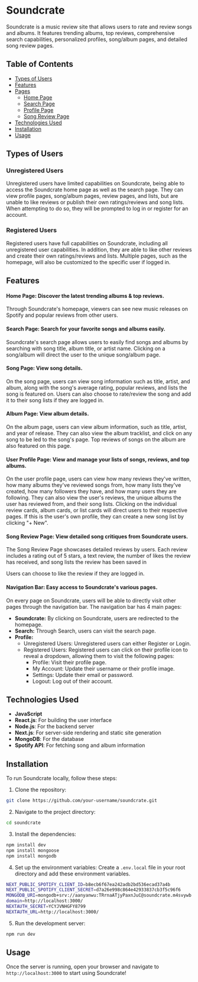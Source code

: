# Soundcrate

Soundcrate is a music review site that allows users to rate and review songs and albums. It features trending albums, top reviews, comprehensive search capabilities, personalized profiles, song/album pages, and detailed song review pages.

## Table of Contents

- [Types of Users](#types-of-users)
- [Features](#features)
- [Pages](#pages)
  - [Home Page](#home-page)
  - [Search Page](#search-page)
  - [Profile Page](#profile-page)
  - [Song Review Page](#song-review-page)
- [Technologies Used](#technologies-used)
- [Installation](#installation)
- [Usage](#usage)

## Types of Users

### Unregistered Users
Unregistered users have limited capabilities on Soundcrate, being able to access the Soundcrate home page as well as the search page. They can view profile pages, song/album pages, review pages, and lists, but are unable to like reviews or publish their own ratings/reviews and song lists. When attempting to do so, they will be prompted to log in or register for an account.

### Registered Users
Registered users have full capabilities on Soundcrate, including all unregistered user capabilities. In addition, they are able to like other reviews and create their own ratings/reviews and lists. Multiple pages, such as the homepage, will also be customized to the specific user if logged in.

## Features

#### Home Page: Discover the latest trending albums & top reviews.
Through Soundcrate's homepage, viewers can see new music releases on Spotify and popular reviews from other users.

#### Search Page: Search for your favorite songs and albums easily.
Soundcrate's search page allows users to easily find songs and albums by searching with song title, album title, or artist name. Clicking on a song/album will direct the user to the unique song/album page.

#### Song Page: View song details.
On the song page, users can view song information such as title, artist, and album, along with the song's average rating, popular reviews, and lists the song is featured on. Users can also choose to rate/review the song and add it to their song lists if they are logged in.

#### Album Page: View album details.
On the album page, users can view album information, such as title, artist, and year of release. They can also view the album tracklist, and click on any song to be led to the song's page. Top reviews of songs on the album are also featured on this page.

#### User Profile Page: View and manage your lists of songs, reviews, and top albums.
On the user profile page, users can view how many reviews they've written, how many albums they've reviewed songs from, how many lists they've created, how many followers they have, and how many users they are following. They can also view the user's reviews, the unique albums the user has reviewed from, and their song lists. Clicking on the individual review cards, album cards, or list cards will direct users to their respective pages.
If this is the user's own profile, they can create a new song list by clicking "+ New".

#### Song Review Page: View detailed song critiques from Soundcrate users.

The Song Review Page showcases detailed reviews by users. Each review includes a rating out of 5 stars, a text review, the number of likes the review has received, and song lists the review has been saved in

Users can choose to like the review if they are logged in.

#### Navigation Bar: Easy access to Soundcrate's various pages.
On every page on Soundcrate, users will be able to directly visit other pages through the navigation bar. The navigation bar has 4 main pages:
- **Soundcrate:** By clicking on Soundcrate, users are redirected to the homepage.
- **Search:** Through Search, users can visit the search page.
- **Profile:**
  -  Unregistered Users: Unregistered users can either Register or Login.
  -  Registered Users: Registered users can click on their profile icon to reveal a dropdown, allowing them to visit the following pages:
      - Profile: Visit their profile page.
      - My Account: Update their username or their profile image.
      - Settings: Update their email or password.
      - Logout: Log out of their account.


## Technologies Used

- **JavaScript**
- **React.js**: For building the user interface
- **Node.js**: For the backend server
- **Next.js**: For server-side rendering and static site generation
- **MongoDB**: For the database
- **Spotify API**: For fetching song and album information

## Installation

To run Soundcrate locally, follow these steps:

1. Clone the repository:
```bash
git clone https://github.com/your-username/soundcrate.git
```
2. Navigate to the project directory:
```bash
cd soundcrate
```
3. Install the dependencies:
```bash
npm install dev
npm install mongoose
npm install mongodb
```
4. Set up the environment variables:
Create a `.env.local` file in your root directory and add these environment variables.
```bash
NEXT_PUBLIC_SPOTIFY_CLIENT_ID=b8ecb6f67ea242adb2bd536ecad37a4b
NEXT_PUBLIC_SPOTIFY_CLIENT_SECRET=d7a26e998c864e42933837cb3f5c96f6
MONGODB_URI=mongodb+srv://aanyanwu:TRrnaATjyPaxnJuC@soundcrate.m4svywb.mongodb.net/?retryWrites=true&w=majority&appName=SoundCrate
domain=http://localhost:3000/
NEXTAUTH_SECRET=YCYJVNHGFY8799
NEXTAUTH_URL=http://localhost:3000/
```
5. Run the development server:
```bash
npm run dev
```

## Usage

Once the server is running, open your browser and navigate to `http://localhost:3000` to start using Soundcrate!
